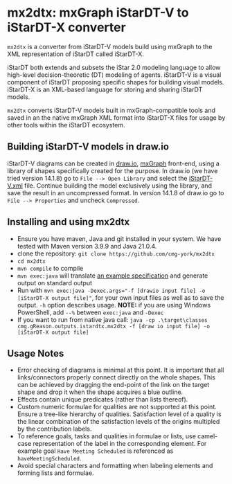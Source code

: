 # mx2dtx: mxGraph iStarDT-V to iStarDT-X converter

`mx2dtx` is a converter from iStarDT-V models build using mxGraph to the XML representation of iStarDT called iStarDT-X.

iStarDT both extends and subsets the iStar 2.0 modeling language to allow high-level decision-theoretic (DT) modeling of agents. iStarDT-V is a visual component of iStarDT proposing specific shapes for building visual models. iStarDT-X is an XML-based language for storing and sharing iStarDT models.

`mx2dtx` converts iStarDT-V models built in mxGraph-compatible tools and saved in an the native mxGraph XML format into iStarDT-X files for usage by other tools within the iStarDT ecosystem.

## Building iStarDT-V models in draw.io

iStarDT-V diagrams can be created in [draw.io](https://app.diagrams.net/), [mxGraph](https://jgraph.github.io/mxgraph/) front-end, using a library of shapes specifically created for the purpose. In draw.io (we have tried version 14.1.8) go to `File --> Open Library` and select the [iStarDT-V.xml](https://github.com/cmg-york/mx2dtx/blob/main/src/main/resources/iStarDT-V.xml) file. Continue building the model exclusively using the library, and save the result in an uncompressed format. In version 14.1.8 of draw.io go to `File --> Properties` and uncheck `Compressed`. 


## Installing and using mx2dtx

- Ensure you have maven, Java and git installed in your system. We have tested with Maven version 3.9.9 and Java 21.0.4.
- clone the repository: `git clone https://github.com/cmg-york/mx2dtx`
- `cd mx2dtx`
- `mvn compile` to compile
- `mvn exec:java` will translate [an example specification](https://github.com/cmg-york/mx2dtx/blob/main/src/main/resources/OragnizeTravelNew.drawio) and generate output on standard output
- Run with `mvn exec:java -Dexec.args="-f [drawio input file] -o [iStarDT-X output file]"`, for your own input files as well as to save the output. `-h` option describes usage. **NOTE:** if you are using Windows PowerShell, add `--%` between `exec:java` and `-Dexec` 
- If you want to run from native java call: `java -cp .\target\classes cmg.gReason.outputs.istardtx.mx2dtx -f [draw io input file] -o [iStarDT-X output file]`


## Usage Notes

- Error checking of diagrams is minimal at this point. It is important that all links/connectors properly connect directly on the whole shapes. This can be achieved by dragging the end-point of the link on the target shape and drop it when the shape acquires a blue outline.
- Effects contain unique predicates (rather than lists thereof).
- Custom numeric formulae for qualities are not supported at this point. Ensure a tree-like hierarchy of qualities. Satisfaction level of a quality is the linear combination of the satisfaction levels of the origins multipled by the contribution labels.
- To reference goals, tasks and qualities in formulae or lists, use camel-case representation of the label in the corresponding element. For example goal `Have Meeting Scheduled` is referenced as `haveMeetingScheduled`.
- Avoid special characters and formatting when labeling elements and forming lists and formulae.



